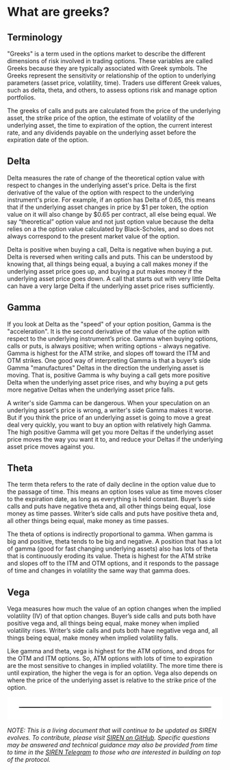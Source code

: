 # What are greeks?

## Terminology

"Greeks" is a term used in the options market to describe the different dimensions of risk involved in trading options. These variables are called Greeks because they are typically associated with Greek symbols. The Greeks represent the sensitivity or relationship of the option to underlying parameters (asset price, volatility, time). Traders use different Greek values, such as delta, theta, and others, to assess options risk and manage option portfolios. 

The greeks of calls and puts are calculated from the price of the underlying asset, the strike price of the option, the estimate of volatility of the underlying asset, the time to expiration of the option, the current interest rate, and any dividends payable on the underlying asset before the expiration date of the option.

## Delta

Delta measures the rate of change of the theoretical option value with respect to changes in the underlying asset's price. Delta is the first derivative of the value of the option with respect to the underlying instrument's price. For example, if an option has Delta of 0.65, this means that if the underlying asset changes in price by $1 per token, the option value on it will also change by $0.65 per contract, all else being equal. We say “theoretical” option value and not just option value because the delta relies on a the option value calculated by Black-Scholes, and so does not always correspond to the present market value of the option. 

Delta is positive when buying a call, Delta is negative when buying a put. Delta is reversed when writing calls and puts. This can be understood by knowing that, all things being equal, a buying a call makes money if the underlying asset price goes up, and buying a put makes money if the underlying asset price goes down. A call that starts out with very little Delta can have a very large Delta if the underlying asset price rises sufficiently.

## Gamma

If you look at Delta as the "speed" of your option position, Gamma is the "acceleration". It is the second derivative of the value of the option with respect to the underlying instrument’s price. Gamma when buying options, calls or puts, is always positive; when writing options - always negative. Gamma is highest for the ATM strike, and slopes off toward the ITM and OTM strikes. One good way of interpreting Gamma is that a buyer’s side Gamma "manufactures" Deltas in the direction the underlying asset is moving. That is, positive Gamma is why buying a call gets more positive Delta when the underlying asset price rises, and why buying a put gets more negative Deltas when the underlying asset price falls.

A writer's side Gamma can be dangerous. When your speculation on an underlying asset's price is wrong, a writer's side  Gamma makes it worse. But if you think the price of an underlying asset is going to move a great deal very quickly, you want to buy an option with relatively high Gamma. The high positive Gamma will get you more Deltas if the underlying asset price moves the way you want it to, and reduce your Deltas if the underlying asset price moves against you.

## Theta

The term theta refers to the rate of daily decline in the option value due to the passage of time. This means an option loses value as time moves closer to the expiration date, as long as everything is held constant. Buyer’s side calls and puts have negative theta and, all other things being equal, lose money as time passes. Writer’s side calls and puts have positive theta and, all other things being equal, make money as time passes. 

The theta of options is indirectly proportional to gamma. When gamma is big and positive, theta tends to be big and negative. A position that has a lot of gamma (good for fast changing underlying assets) also has lots of theta that is continuously eroding its value. Theta is highest for the ATM strike and slopes off to the ITM and OTM options, and it responds to the passage of time and changes in volatility the same way that gamma does.

## Vega

Vega measures how much the value of an option changes when the implied volatility (IV) of that option changes. Buyer’s side calls and puts both have positive vega and, all things being equal, make money when implied volatility rises. Writer’s side calls and puts both have negative vega and, all things being equal, make money when implied volatility falls.

Like gamma and theta, vega is highest for the ATM options, and drops for the OTM and ITM options. So, ATM options with lots of time to expiration are the most sensitive to changes in implied volatility. The more time there is until expiration, the higher the vega is for an option. Vega also depends on where the price of the underlying asset is relative to the strike price of the option.

![](../.gitbook/assets/image.png)

_NOTE: This is a living document that will continue to be updated as SIREN evolves. To contribute, please visit_ [_SIREN on GitHub_](https://github.com/sirenmarkets/core)_. Specific questions may be answered and technical guidance may also be provided from time to time in the_ [_SIREN Telegram_](https://t.me/sirenmarkets) _to those who are interested in building on top of the protocol._

